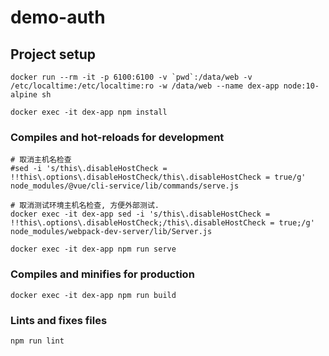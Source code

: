 # demo-auth

## Project setup
```
docker run --rm -it -p 6100:6100 -v `pwd`:/data/web -v /etc/localtime:/etc/localtime:ro -w /data/web --name dex-app node:10-alpine sh

docker exec -it dex-app npm install
```

### Compiles and hot-reloads for development
```
# 取消主机名检查
#sed -i 's/this\.disableHostCheck = !!this\.options\.disableHostCheck/this\.disableHostCheck = true/g' node_modules/@vue/cli-service/lib/commands/serve.js

# 取消测试环境主机名检查, 方便外部测试.
docker exec -it dex-app sed -i 's/this\.disableHostCheck = !!this\.options\.disableHostCheck;/this\.disableHostCheck = true;/g' node_modules/webpack-dev-server/lib/Server.js

docker exec -it dex-app npm run serve
```

### Compiles and minifies for production
```
docker exec -it dex-app npm run build
```

### Lints and fixes files
```
npm run lint
```
